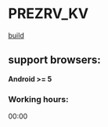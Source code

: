 # PREZRV_KV
[build](https://prezrv.wndrbase.com/)

## support browsers:
**Android >= 5**

### Working hours:
00:00